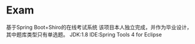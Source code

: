 # Exam
基于Spring Boot+Shiro的在线考试系统
该项目本人独立完成，并作为毕业设计，其中题库类型只有单选题。
JDK:1.8 IDE:Spring Tools 4 for Eclipse

